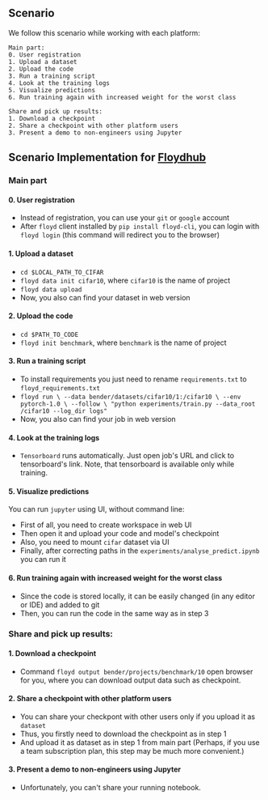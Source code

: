 ## Scenario
We follow this scenario while working with each platform:
```
Main part:
0. User registration
1. Upload a dataset
2. Upload the code
3. Run a training script
4. Look at the training logs
5. Visualize predictions
6. Run training again with increased weight for the worst class

Share and pick up results:
1. Download a checkpoint
2. Share a checkpoint with other platform users
3. Present a demo to non-engineers using Jupyter
```


## Scenario Implementation for **[Floydhub](https://docs.floydhub.com/)**

### Main part

#### 0. User registration
* Instead of registration, you can use your `git` or `google` account
* After `floyd` client installed by `pip install floyd-cli`, you can
login with `floyd login` (this command will redirect you to the browser)


#### 1. Upload a dataset
* `cd $LOCAL_PATH_TO_CIFAR`
* `floyd data init cifar10`, where `cifar10` is the name of project 
* `floyd data upload`
* Now, you also can find your dataset in web version


#### 2. Upload the code
* `cd $PATH_TO_CODE`
* `floyd init benchmark`, where `benchmark` is the name of project 


#### 3. Run a training script
* To install requirements you just need to rename `requirements.txt` to `floyd_requirements.txt`
* `floyd run \
    --data bender/datasets/cifar10/1:/cifar10 \
    --env pytorch-1.0 \
    --follow \
    "python experiments/train.py --data_root /cifar10 --log_dir logs"`
* Now, you also can find your job in web version


#### 4. Look at the training logs
* `Tensorboard` runs automatically. Just open job's URL and click to tensorboard's link.
Note, that tensorboard is available only while training.


#### 5. Visualize predictions
You can run `jupyter` using UI, without command line:
* First of all, you need to create workspace in web UI
* Then open it and upload your code and model's checkpoint
* Also, you need to mount `cifar` dataset via UI
* Finally, after correcting paths in the `experiments/analyse_predict.ipynb` you can run it


#### 6. Run training again with increased weight for the worst class
* Since the code is stored locally, it can be easily changed
(in any editor or IDE) and added to git
* Then, you can run the code in the same way as in step 3


### Share and pick up results:

#### 1. Download a checkpoint
* Command `floyd output bender/projects/benchmark/10` open browser for you,
where you can download output data such as checkpoint.


#### 2. Share a checkpoint with other platform users
* You can share your checkpont with other users only if you upload it as `dataset`
* Thus, you firstly need to download the checkpoint as in step 1
* And upload it as dataset as in step 1 from main part
(Perhaps, if you use a team subscription plan, this step may be much more convenient.)


#### 3. Present a demo to non-engineers using Jupyter
* Unfortunately, you can't share your running notebook.
